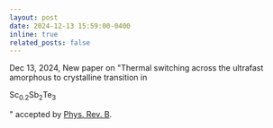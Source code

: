 ```yaml
---
layout: post
date: 2024-12-13 15:59:00-0400
inline: true
related_posts: false
---
```


Dec 13, 2024, New paper on "Thermal switching across the ultrafast amorphous to crystalline transition in <p>Sc<sub>0.2</sub>Sb<sub>2</sub>Te<sub>3</sub></p>" accepted by [Phys. Rev. B](https://journals.aps.org/prb/accepted/c1071Yd1Gcb11081a60368c2776771e02bef03808).
